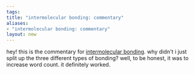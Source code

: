 ```yaml
---
tags: 
title: "intermolecular bonding: commentary"
aliases:
- "intermolecular bonding: commentary"
layout: new
---
```


hey! this is the commentary for [intermolecular bonding](intermol). why didn't i just split up the three different types of bonding? well, to be honest, it was to increase word count. it definitely worked.